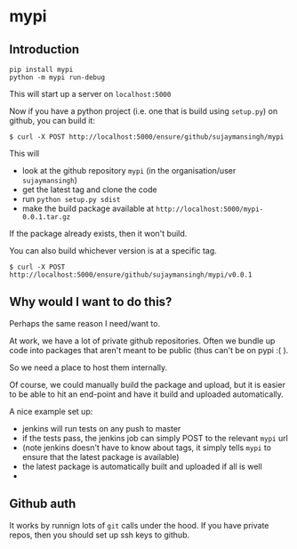 # mypi


## Introduction

```
pip install mypi
python -m mypi run-debug
```

This will start up a server on `localhost:5000`

Now if you have a python project (i.e. one that is build using `setup.py`) on github, you can build it:

```
$ curl -X POST http://localhost:5000/ensure/github/sujaymansingh/mypi
```

This will

* look at the github repository `mypi` (in the organisation/user `sujaymansingh`)
* get the latest tag and clone the code
* run `python setup.py sdist`
* make the build package available at `http://localhost:5000/mypi-0.0.1.tar.gz`

If the package already exists, then it won't build.

You can also build whichever version is at a specific tag.

```
$ curl -X POST http://localhost:5000/ensure/github/sujaymansingh/mypi/v0.0.1
```

## Why would I want to do this?

Perhaps the same reason I need/want to.

At work, we have a lot of private github repositories. Often we bundle up code
into packages that aren't meant to be public (thus can't be on pypi :( ).

So we need a place to host them internally.

Of course, we could manually build the package and upload, but it is easier
to be able to hit an end-point and have it build and uploaded automatically.

A nice example set up:

* jenkins will run tests on any push to master
* if the tests pass, the jenkins job can simply POST to the relevant `mypi` url
* (note jenkins doesn't have to know about tags, it simply tells `mypi` to
   ensure that the latest package is available)
* the latest package is automatically built and uploaded if all is well
* 
## Github auth

It works by runnign lots of `git` calls under the hood. If you have private repos, then you should set up ssh keys to github.
